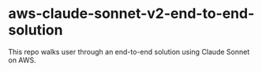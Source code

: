 # aws-claude-sonnet-v2-end-to-end-solution
This repo walks user through an end-to-end solution using Claude Sonnet on AWS.
